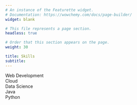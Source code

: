 ```yaml
---
# An instance of the Featurette widget.
# Documentation: https://wowchemy.com/docs/page-builder/
widget: blank

# This file represents a page section.
headless: true

# Order that this section appears on the page.
weight: 30

title: Skills
subtitle:
---
```

<div class="skills">

  <div class="skill">
    <div class="skill-name">Web Development</div>
    <div class="skill-bar">
      <div class="skill-per" per="10%" style="max-width:10%"></div>
    </div>
  </div>

  <div class="skill">
    <div class="skill-name">Cloud</div>
    <div class="skill-bar">
      <div class="skill-per" per="5%" style="max-width:5%"></div>
    </div>
  </div>

  <div class="skill">
    <div class="skill-name">Data Science</div>
    <div class="skill-bar">
      <div class="skill-per" per="5%" style="max-width:5%"></div>
    </div>
  </div>

  <div class="skill">
    <div class="skill-name">Java</div>
    <div class="skill-bar">
      <div class="skill-per" per="5%" style="max-width:5%"></div>
    </div>
  </div>

  <div class="skill">
    <div class="skill-name">Python</div>
    <div class="skill-bar">
      <div class="skill-per" per="5%" style="max-width:5%"></div>
    </div>
  </div>

</div>